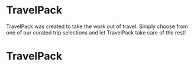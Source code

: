 # TravelPack

TravelPack was created to take the work out of travel. Simply choose from one of our curated trip selections and let TravelPack take care of the rest! 

# TravelPack
